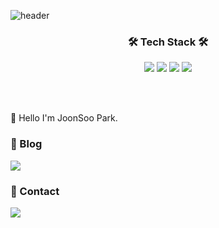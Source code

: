 ![header](https://capsule-render.vercel.app/api?type=waving&color=00829C&height=300&section=header&text=JOONSOO%20PARK&fontSize=60&animation=twinkling&fontColor=3D3C3C)


<h3 align='center'>🛠 Tech Stack 🛠</h3>

<p align='center'>
<img src="https://img.shields.io/badge/Java-3DDC84?style=flat&logo=Java&logoColor=white">
<img src="https://img.shields.io/badge/Python-3776AB?style=flat&logo=Python&logoColor=white">
<img src="https://img.shields.io/badge/Spring-FF3232?style=flat&logo=Spring&logoColor=white"> 
<img src="https://img.shields.io/badge/Mysql-00599C?style=flat&logo=Mysql&logoColor=white">


</p>
<br></br>

:wave: Hello I'm JoonSoo Park.

### :notebook: Blog<!-- [![Velog's GitHub stats](https://velog-readme-stats.vercel.app/api?name=@dustpotato/post-stats-update)](https://velog.io/@dustpopato) -->
<a href="https://viper1.tistory.com"><img src="https://img.shields.io/badge/Blog-0288D1?style=flat-square&logo=Blog&logoColor=white&link=https://https://viper1.tistory.com"/></a>
  
### :mega: Contact
<p> 
    <a href="mailto:jspark97@inha.edu"><img src="https://img.shields.io/badge/Mail-FF5050?style=flat&logo=Gmail&logoColor=white&link=""/></a>&nbsp

</p>

<br></br>

<!--
**JJONSOO/JJONSOO** is a ✨ _special_ ✨ repository because its `README.md` (this file) appears on your GitHub profile.

-->
